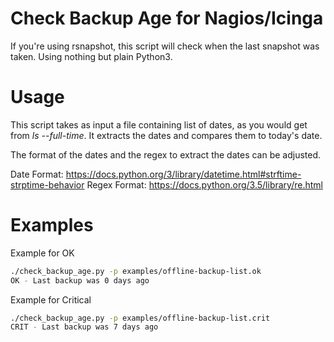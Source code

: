 # Check Backup Age for Nagios/Icinga

If you're using rsnapshot, this script will check when the last snapshot was taken. Using nothing but plain Python3.

# Usage

This script takes as input a file containing list of dates, as you would get from *ls --full-time*. It extracts the dates and compares them to today's date.

The format of the dates and the regex to extract the dates can be adjusted.

Date Format: https://docs.python.org/3/library/datetime.html#strftime-strptime-behavior
Regex Format: https://docs.python.org/3.5/library/re.html

# Examples

Example for OK
```bash
./check_backup_age.py -p examples/offline-backup-list.ok
OK - Last backup was 0 days ago
```

Example for Critical
```bash
./check_backup_age.py -p examples/offline-backup-list.crit
CRIT - Last backup was 7 days ago
```
